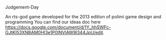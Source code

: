 Judgement-Day

An rts-god game developed for the 2013 edition of polimi game design and programming
You can find our ideas doc here https://docs.google.com/document/d/1Y_hhSWFc-GJtKl53XNBAM0Hl3e1P0lNVlAW9l344JpU/edit.
